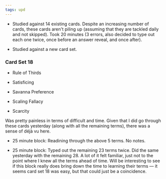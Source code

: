 ```yaml
---
tags: upd
---
```


* Studied against 14 existing cards. Despite an increasing number of cards, these cards aren't piling up (assuming that they are tackled daily and not skipped). Took 20 minutes (3 errors, also decided to type out each one twice, once before an answer reveal, and once after).

* Studied against a new card set.

### Card Set 18

* Rule of Thirds

* Satisficing

* Savanna Preference

* Scaling Fallacy

* Scarcity

Was pretty painless in terms of difficult and time. Given that I did go through these cards yesterday (along with all the remaining terms), there was a sense of déjà vu here. 

* 25 minute block: Readining through the above 5 terms. No notes.

* 25 minute block: Typed out the remaining 23 terms twice. Did the same yesterday with the remaining 28. A lot of it felt familiar, just not to the point where I knew all the terms ahead of time. Will be interesting to see if this block really does bring down the time to learning their terms — it seems card set 18 was easy, but that could just be a coincidence.
